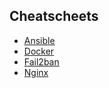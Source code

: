 ## Cheatscheets

- [Ansible](https://github.com/dvlpmike/cheatsheets/blob/main/ansible/ansible.md)
- [Docker](https://github.com/dvlpmike/cheatsheets/blob/main/docker/docker.md)
- [Fail2ban](https://github.com/dvlpmike/cheatsheets/blob/main/fail2ban/fail2ban.md)
- [Nginx](https://github.com/dvlpmike/cheatsheets/blob/main/nginx/nginx.md)